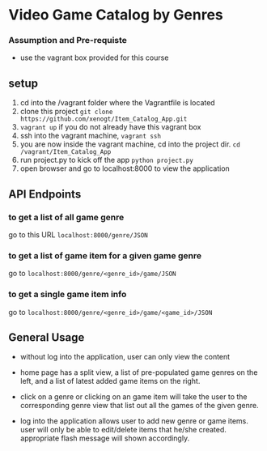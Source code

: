 # Video Game Catalog by Genres

### Assumption and Pre-requiste
- use the vagrant box provided for this course

## setup

1. cd into the /vagrant folder where the Vagrantfile is located
2. clone this project `git clone https://github.com/xenogt/Item_Catalog_App.git`
3. `vagrant up` if you do not already have this vagrant box
4. ssh into the vagrant machine, `vagrant ssh`
5. you are now inside the vagrant machine, cd into the project dir. `cd /vagrant/Item_Catalog_App`
6. run project.py to kick off the app `python project.py`
7. open browser and go to localhost:8000 to view the application

## API Endpoints

### to get a list of all game genre
go to this URL `localhost:8000/genre/JSON`
### to get a list of game item for a given game genre
go to `localhost:8000/genre/<genre_id>/game/JSON`
### to get a single game item info
go to `localhost:8000/genre/<genre_id>/game/<game_id>/JSON`

## General Usage

- without log into the application, user can only view the content
- home page has a split view, a list of pre-populated game genres on the left, and a list of latest added game items on the right.
- click on a genre or clicking on an game item will take the user to the corresponding genre view that list out all the games of the given genre.

- log into the application allows user to add new genre or game items.  user will only be able to edit/delete items that he/she created.  appropriate flash message will shown accordingly.